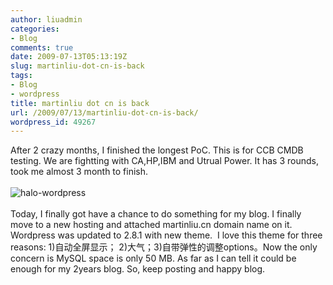 ```yaml
---
author: liuadmin
categories:
- Blog
comments: true
date: 2009-07-13T05:13:19Z
slug: martinliu-dot-cn-is-back
tags:
- Blog
- wordpress
title: martinliu dot cn is back
url: /2009/07/13/martinliu-dot-cn-is-back/
wordpress_id: 49267
---
```


After 2 crazy months, I finished the longest PoC. This is for CCB CMDB testing. We are fightting with CA,HP,IBM and Utrual Power. It has 3 rounds, took me almost 3 month to finish.<br /><br />![halo-wordpress](http://7bv9gn.com1.z0.glb.clouddn.com/wp-content/uploads/266/26670/2009/07/halo-wordpress.jpg)<br /><br />Today, I finally got have a chance to do something for my blog. I finally move to a new hosting and attached martinliu.cn domain name on it. Wordpress was updated to 2.8.1 with new theme.  I love this theme for three reasons: 1)自动全屏显示； 2)大气；3)自带弹性的调整options。Now the only concern is MySQL space is only 50 MB. As far as I can tell it could be enough for my 2years blog. So, keep posting and happy blog.
